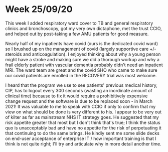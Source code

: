 # Week 25/09/20

This week I added respiratory ward cover to TB and general respiratory clinics and bronchoscopy, got my very own dictaphone, met the trust CCIO, and helped out by post-taking a few AMU patients for good measure. 

Nearly half of my inpatients have covid (ours is the dedicated covid ward) so I brushed up on the management of covid (largely supportive care +/- steroids and anticoagulation). I enjoyed thinking about why a young person might have a stroke and making sure we did a thorough workup and why a frail elderly patient with vascular dementia probably didn't need an inpatient MRI. The ward team are great and the covid SHO who came to make sure our covid patients are enrolled in the RECOVERY trial was most welcome.

I heard that the program we use to see patients' previous medical history, CIP, has to logout every 300 seconds (wasting an inordinate amount of clinical time) because to fix it would require a prohibitively expensive change request and the software is due to be replaced soon - in March 2021! It was valuable to me to speak with CCIO if only to confirm that my view on what should be done is very different to his. I appear to be very out of kilter as far as mainstream NHS IT strategy goes. He suggested that my risk appetite greater that most but I don't think that's true; I think the status quo is unacceptably bad and have no appetite for the risk of perpetuating it that continuing to do the same brings. He kindly sent me some slide decks on end-user acceptance of enterprise IT / how important training is that I think is not quite right; I'll try and articulate why in more detail another time.
